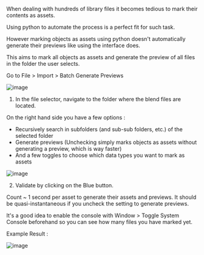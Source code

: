 When dealing with hundreds of library files it becomes tedious to mark their contents as assets.

Using python to automate the process is a perfect fit for such task.

However marking objects as assets using python doesn't automatically generate their previews like using the interface does.

This aims to mark all objects as assets and generate the preview of all files in the folder the user selects.

Go to File > Import > Batch Generate Previews

![image](https://user-images.githubusercontent.com/25156105/145441833-549197a3-848d-4ea7-acc4-8f570075c27e.png)

1. In the file selector, navigate to the folder where the blend files are located. 

On the right hand side you have a few options :

- Recursively search in subfolders (and sub-sub folders, etc.) of the selected folder
- Generate previews (Unchecking simply marks objects as assets without generating a preview, which is way faster)
- And a few toggles to choose which data types you want to mark as assets

![image](https://user-images.githubusercontent.com/25156105/147004393-2739eee7-03d1-4a6a-813a-0fadda78227b.png)


2. Validate by clicking on the Blue button.

Count ~ 1 second per asset to generate their assets and previews. It should be quasi-instantaneous if you uncheck the setting to generate previews.

It's a good idea to enable the console with Window > Toggle System Console beforehand so you can see how many files you have marked yet.

Example Result :

![image](https://user-images.githubusercontent.com/25156105/145268274-c65c2c7d-3378-48cf-980c-ce7ef79a566f.png)
